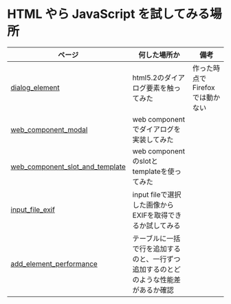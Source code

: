 # HTML やら JavaScript を試してみる場所

| ページ                                                                                                     | 何した場所か                                                                       | 備考                            |
| ---------------------------------------------------------------------------------------------------------- | ---------------------------------------------------------------------------------- | ------------------------------- |
| [dialog_element](https://vutaka.github.io/sandbox-html5/dialog_element/)                                   | html5.2のダイアログ要素を触ってみた                                                | 作った時点でFirefoxでは動かない |
| [web_component_modal](https://vutaka.github.io/sandbox-html5/web_component_modal/)                         | web componentでダイアログを実装してみた                                            |                                 |
| [web_component_slot_and_template](https://vutaka.github.io/sandbox-html5/web_component_slot_and_template/) | web componentのslotとtemplateを使ってみた                                          |                                 |
| [input_file_exif](https://vutaka.github.io/sandbox-html5/input_file_exif)                                  | input fileで選択した画像からEXIFを取得できるか試してみる                           |                                 |
| [add_element_performance](https://vutaka.github.io/sandbox-html5/add_element_performance)                  | テーブルに一括で行を追加するのと、一行ずつ追加するのとどのような性能差があるか確認 |                                 |
